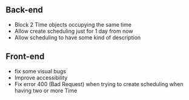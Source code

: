 ## Back-end
* Block 2 Time objects occupying the same time
* Allow create scheduling just for 1 day from now
* Allow scheduling to have some kind of description

## Front-end
* fix some visual bugs
* Improve accessibility
* Fix error 400 (Bad Request) when trying to create scheduling when having two or more Time
